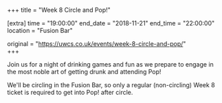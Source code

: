 +++
title = "Week 8 Circle and Pop!"

[extra]
time = "19:00:00"
end_date = "2018-11-21"
end_time = "22:00:00"
location = "Fusion Bar"

original = "https://uwcs.co.uk/events/week-8-circle-and-pop/"    
+++

Join us for a night of drinking games and fun as we prepare to engage in the most noble art of getting drunk and attending Pop\!

We'll be circling in the Fusion Bar, so only a regular (non-circling) Week 8 ticket is required to get into Pop\! after circle.

